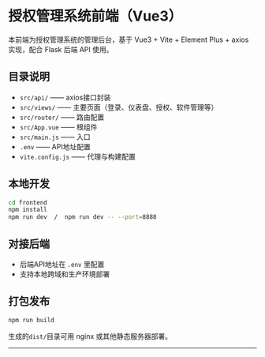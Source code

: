 # 授权管理系统前端（Vue3）

本前端为授权管理系统的管理后台，基于 Vue3 + Vite + Element Plus + axios 实现，配合 Flask 后端 API 使用。

## 目录说明

- `src/api/`           —— axios接口封装
- `src/views/`         —— 主要页面（登录、仪表盘、授权、软件管理等）
- `src/router/`        —— 路由配置
- `src/App.vue`        —— 根组件
- `src/main.js`        —— 入口
- `.env`               —— API地址配置
- `vite.config.js`     —— 代理与构建配置

## 本地开发

```bash
cd frontend
npm install
npm run dev  /  npm run dev -- --port=8888
```

## 对接后端

- 后端API地址在 `.env` 里配置
- 支持本地跨域和生产环境部署

## 打包发布

```bash
npm run build
```
生成的`dist/`目录可用 nginx 或其他静态服务器部署。

---